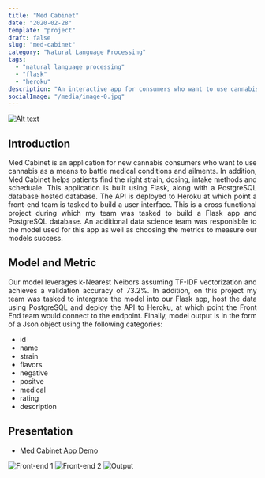 ```yaml
---
title: "Med Cabinet"
date: "2020-02-28"
template: "project"
draft: false
slug: "med-cabinet"
category: "Natural Language Processing"
tags:
  - "natural language processing" 
  - "flask"
  - "heroku"
description: "An interactive app for consumers who want to use cannabis as a means to battle medical conditions and ailments."
socialImage: "/media/image-0.jpg"
---
```

[![Alt text](/media/icons/GitHub-Mark-32px.png)](https://github.com/andronikmk/med-cabinet-data-science)


## Introduction

<p style="text-align: justify;"> 
Med Cabinet is an application for new cannabis consumers who want to use cannabis as a means to battle medical conditions
and ailments. In addition, Med Cabinet helps patients find the right strain, dosing, intake methods and scheduale.
This application is built using Flask, along with a PostgreSQL database hosted database. The API is deployed to Heroku at which
point a front-end team is tasked to build a user interface. This is a cross functional project during which my team was tasked
to build a Flask app and PostgreSQL database. An additional data science team was responisble to the model used for this app as
well as choosing the metrics to measure our models success.  
</p>

## Model and Metric

<p style="text-align: justify;"> 
Our model leverages k-Nearest Neibors assuming TF-IDF vectorization and achieves a 
validation accuracy of 73.2%. In addition, on this project my team was tasked
to intergrate the model into our Flask app, host the data using PostgreSQL and
deploy the API to Heroku, at which point the Front End team would connect to
the endpoint. Finally, model output is in the form of a Json object using the following
categories:
</p>

+ id
+ name
+ strain
+ flavors
+ negative
+ positve
+ medical
+ rating
+ description

## Presentation

+ [Med Cabinet App Demo](https://med-cab-app.herokuapp.com/)

<img src="/media/med-cabinet/img1.png" alt="Front-end 1">
<img src="/media/med-cabinet/img2.png" alt="Front-end 2">
<img src="/media/med-cabinet/img3.png" alt="Output">